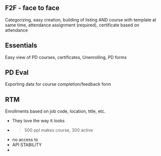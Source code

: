 ## F2F - face to face
Categorizing, easy creation, building of listing AND course with template at same time, attendance assignment (required), certificate based on attendance

## Essentials 

Easy view of PD courses, certificates, Unenrolling, PD forms

## PD Eval 
Exporting data for course completion/feedback form

## RTM 

Enrollments based on job code, location, title, etc.

- They love the way it looks 
- > 500 ppl makes course, 300 active
- no access to
- API STABILITY 
- 